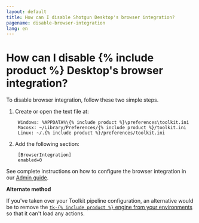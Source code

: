 ```yaml
---
layout: default
title: How can I disable Shotgun Desktop's browser integration?
pagename: disable-browser-integration
lang: en
---
```


# How can I disable {% include product %} Desktop's browser integration?

To disable browser integration, follow these two simple steps.

1. Create or open the text file at:

        Windows: %APPDATA%\{% include product %}\preferences\toolkit.ini
        Macosx: ~/Library/Preferences/{% include product %}/toolkit.ini
        Linux: ~/.{% include product %}/preferences/toolkit.ini

2. Add the following section:

        [BrowserIntegration]
        enabled=0

See complete instructions on how to configure the browser integration in our [Admin guide](https://support.shotgunsoftware.com/hc/en-us/articles/115000067493-Integrations-Admin-Guide#Toolkit%20Configuration%20File).

**Alternate method**

If you've taken over your Toolkit pipeline configuration, an alternative would be to remove the [`tk-{% include product %}` engine from your environments](https://github.com/shotgunsoftware/tk-config-default2/blob/master/env/project.yml#L48) so that it can't load any actions.